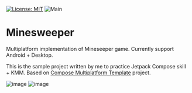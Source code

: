 [![License: MIT](https://img.shields.io/badge/License-MIT-yellow.svg)](https://opensource.org/licenses/MIT)
![Main](https://github.com/dzkoirn/MineSweeper/actions/workflows/main-push.yaml/badge.svg)

# Minesweeper

Multiplatform implementation of Mineseeper game. Currently support Android + Desktop.

This is the sample project written by me to practice Jetpack Compose skill + KMM. Based on [Compose Multiplatform Template](https://github.com/JetBrains/compose-multiplatform-template) project.

![image](https://github.com/dzkoirn/MineSweeper/assets/25884414/487901f0-5937-471b-a0ca-49fb0b139f0c)
![image](https://github.com/dzkoirn/MineSweeper/assets/25884414/a1f03bef-ddf1-4b2a-8e02-1f0b77fa009a)

